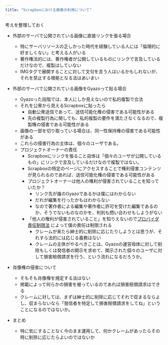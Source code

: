 ```yaml
---
title: "Scrapboxにおける画像の利用について"
---
```


考えを整理しておく

- 外部のサーバで公開されている画像に直接リンクを張る場合
    - 特にサーバリソースの乏しかった時代を経験している人には「倫理的に好ましくない」と考える人がいる
    - 著作権法的には、著作権者が公開しているものにリンクで言及しているだけなので、複製はしていない
    - IMGタグで展開することに対して文句を言う人はいるかもしれないが、それを禁止する根拠となる法はあいまい
- 外部のサーバで公開されている画像をGyazoって貼る場合
    - Gyazoった段階では、本人にしか見えないので私的複製で合法
    - それを公衆から見えるScrapboxに貼ったら
        - 自動公衆送信であって、送信可能化権の侵害である可能性がある
        - 先の複製行為に関しても、私的複製の要件を満たさなくなるので、複製権の侵害である可能性がある
    - 画像の一部を切り取っている場合は、同一性保持権の侵害である可能性がある
    - これらの侵害行為の主体は、個々のユーザである。
    - プロジェクトオーナーの責任
        - Scrapboxにリンクを張ること自体は「個々のユーザが公開しているもの」にリンクで言及しているだけなので複製ではない。
        - Scrapboxの特定のページにアクセスすることで権利侵害コンテンツが見られるのであれば、送信可能化権の侵害である可能性がある
        - プロジェクトオーナーは他人の権利が侵害されていることを知っていたか？
            - リンク先が誰のGyazoであるかは僕にはわからない
            - だれが編集を行ったかもはわからない
            - なので著作者による編集や著作者に許可を受けた編集であるのか、そうでないものなのかを、判別も問い合わせもしようがない
        - 「他人の権利が侵害されていること」を知りえないので[プロバイダ責任制限法](http://law.e-gov.go.jp/htmldata/H13/H13HO137.html) によって僕の責任は制限される
            - クレームが来たら紳士的に削除に応じたりしようとは思うが、それすら法的には応じる義務はない
            - クレームの主体がやるべきことは、Gyazoの運営母体に対して削除もしくは発信者の開示を求めて、開示された個々のユーザに対して損害賠償請求を行う、という流れになるだろうか。

- 肖像権の侵害について
    - そもそも肖像権を規定する法はない
    - 掲載によって何らかの損害を被っているのであれば損害賠償請求はできる
    - クレームに対しては、まずは紳士的に削除に応じてそれで収まるならよし、収まらないなら「発信者を特定して損害賠償請求をしてね」ということになるのではないか。

- まとめ
    - 特に気にすることなく今のまま運用して、何かクレームがあったらその時に削除に応じたらよいのではないか